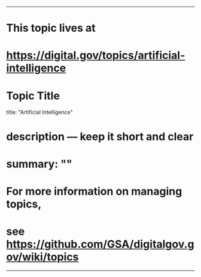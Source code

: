 
---
# This topic lives at
# https://digital.gov/topics/artificial-intelligence

# Topic Title
title: "Artificial Intelligence"

# description — keep it short and clear
# summary: ""


# For more information on managing topics,
# see https://github.com/GSA/digitalgov.gov/wiki/topics
---